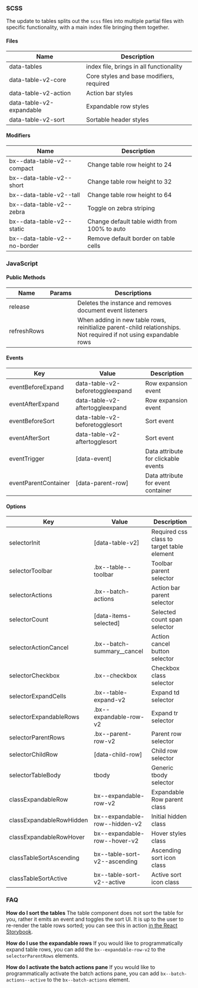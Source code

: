 ### SCSS

The update to tables splits out the `scss` files into multiple partial files with specific functionality, with a main index file bringing them together.

#### Files

| Name                     | Description                              |
|--------------------------|------------------------------------------|
| data-tables              | index file, brings in all functionality  |
| data-table-v2-core       | Core styles and base modifiers, required |
| data-table-v2-action     | Action bar styles                        |
| data-table-v2-expandable | Expandable row styles                    |
| data-table-v2-sort       | Sortable header styles                   |

#### Modifiers

| Name                         | Description                                  |
|------------------------------|----------------------------------------------|
| bx--data-table-v2--compact   | Change table row height to 24                |
| bx--data-table-v2--short     | Change table row height to 32                |
| bx--data-table-v2--tall      | Change table row height to 64                |
| bx--data-table-v2--zebra     | Toggle on zebra striping                     |
| bx--data-table-v2--static    | Change default table width from 100% to auto |
| bx--data-table-v2--no-border | Remove default border on table cells         |

### JavaScript

#### Public Methods

| Name        | Params | Descriptions                                                                                                      |
|-------------|--------|-------------------------------------------------------------------------------------------------------------------|
| release     |        | Deletes the instance and removes document event listeners                                                         |
| refreshRows |        | When adding in new table rows, reinitialize parent-child relationships. Not required if not using expandable rows |

#### Events

| Key                      | Value                            | Description                                |
|--------------------------|----------------------------------|--------------------------------------------|
| eventBeforeExpand        | data-table-v2-beforetoggleexpand | Row expansion event                        |
| eventAfterExpand         | data-table-v2-aftertoggleexpand  | Row expansion event                        |
| eventBeforeSort          | data-table-v2-beforetogglesort   | Sort event                                 |
| eventAfterSort           | data-table-v2-aftertogglesort    | Sort event                                 |
| eventTrigger             | [data-event]                     | Data attribute for clickable events        |
| eventParentContainer     | [data-parent-row]                | Data attribute for event container         |


#### Options

| Key                      | Value                            | Description                                |
|--------------------------|----------------------------------|--------------------------------------------|
| selectorInit             | [data-table-v2]                  | Required css class to target table element |
| selectorToolbar          | .bx--table--toolbar              | Toolbar parent selector                    |
| selectorActions          | .bx--batch-actions               | Action bar parent selector                 |
| selectorCount            | [data-items-selected]            | Selected count span selector               |
| selectorActionCancel     | .bx--batch-summary__cancel       | Action cancel button selector              |
| selectorCheckbox         | .bx--checkbox                    | Checkbox class selector                    |
| selectorExpandCells      | .bx--table-expand-v2             | Expand td selector                         |
| selectorExpandableRows   | .bx--expandable-row-v2           | Expand tr selector                         |
| selectorParentRows       | .bx--parent-row-v2               | Parent row selector                        |
| selectorChildRow         | [data-child-row]                 | Child row selector                         |
| selectorTableBody        | tbody                            | Generic tbody selector                     |
| classExpandableRow       | bx--expandable-row-v2            | Expandable Row parent class                |
| classExpandableRowHidden | bx--expandable-row--hidden-v2    | Initial hidden class                       |
| classExpandableRowHover  | bx--expandable-row--hover-v2     | Hover styles class                         |
| classTableSortAscending  | bx--table-sort-v2--ascending     | Ascending sort icon class                  |
| classTableSortActive     | bx--table-sort-v2--active        | Active sort icon class                     |


### FAQ

**How do I sort the tables**
The table component does not sort the table for you, rather it emits an event and toggles the sort UI. It is up to the user to re-render the table rows sorted; you can see this in action [in the React Storybook](http://react.carbondesignsystem.com/?selectedKind=DataTable&selectedStory=with%20sorting&full=0&addons=1&stories=1&panelRight=0&addonPanel=storybook%2Factions%2Factions-panel).

**How do I use the expandable rows**
If you would like to programmatically expand table rows, you can add the `bx--expandable-row-v2` to the `selectorParentRows` elements.

**How do I activate the batch actions pane**
If you would like to programmatically activate the batch actions pane, you can add `bx--batch-actions--active` to the `bx--batch-actions` element.
